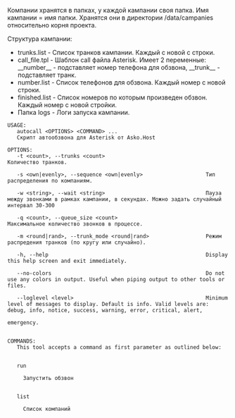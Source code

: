 Компании хранятся в папках, у каждой кампании своя папка. Имя кампании = имя папки. Хранятся они в директории /data/campanies относительно корня проекта.

Структура кампании:
+ trunks.list - Список транков кампании. Каждый с новой с строки.
+ call_file.tpl - Шаблон call файла Asterisk. Имеет 2 переменные: \_\_number\_\_ - подставляет номер телефона для обзвона, \_\_trunk\_\_ - подставляет транк.
+ number.list - Список телефонов для обзвона. Каждый номер с новой строки.
+ finished.list - Список номеров по которым произведен обзвон. Каждый номер с новой стройки.
+ Папка logs - Логи запуска кампании.

```shell
USAGE:
   autocall <OPTIONS> <COMMAND> ...
   Скрипт автообзвона для Asterisk от Asko.Host

OPTIONS:
   -t <count>, --trunks <count>                                Количество транков.

   -s <own|evenly>, --sequence <own|evenly>                    Тип распределения по компаниям.

   -w <string>, --wait <string>                                Пауза между звонками в рамках кампании, в секундах. Можно задать случайный интервал 30-300

   -q <count>, --queue_size <count>                            Максимальное количество звонков в процессе.

   -m <round|rand>, --trunk_mode <round|rand>                  Режим распредения транков (по кругу или случайно).

   -h, --help                                                  Display this help screen and exit immediately.

   --no-colors                                                 Do not use any colors in output. Useful when piping output to other tools or files.

   --loglevel <level>                                          Minimum level of messages to display. Default is info. Valid levels are: debug, info, notice, success, warning, error, critical, alert,
                                                               emergency.


COMMANDS:
   This tool accepts a command as first parameter as outlined below:


   run

     Запустить обзвон


   list

     Список компаний
```